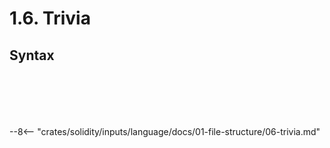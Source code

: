 <!-- This file is generated automatically by infrastructure scripts. Please don't edit by hand. -->

# 1.6. Trivia

## Syntax

```{ .ebnf #Whitespace }

```

<pre ebnf-snippet="Whitespace" style="display: none;"><a href="#Whitespace"><span class="k">WHITESPACE</span></a><span class="o"> = </span><span class="o">(</span><span class="s2">" "</span><span class="o"> | </span><span class="s2">"\t"</span><span class="o">)</span><span class="o">+</span><span class="o">;</span></pre>

```{ .ebnf #EndOfLine }

```

<pre ebnf-snippet="EndOfLine" style="display: none;"><a href="#EndOfLine"><span class="k">END_OF_LINE</span></a><span class="o"> = </span><span class="s2">"\n"</span><span class="o"> | </span><span class="o">(</span><span class="s2">"\r"</span><span class="o"> </span><span class="s2">"\n"</span><span class="o">?</span><span class="o">)</span><span class="o">;</span></pre>

```{ .ebnf #SingleLineComment }

```

<pre ebnf-snippet="SingleLineComment" style="display: none;"><a href="#SingleLineComment"><span class="k">SINGLE_LINE_COMMENT</span></a><span class="o"> = </span><span class="s2">"//"</span><span class="o"> </span><span class="o">(?!</span><span class="s2">"/"</span><span class="o">)</span><span class="o"> </span><span class="o">(</span><span class="o">!</span><span class="o">(</span><span class="s2">"\r"</span><span class="o"> | </span><span class="s2">"\n"</span><span class="o">)</span><span class="o">)</span><span class="o">*</span><span class="o">;</span></pre>

```{ .ebnf #MultiLineComment }

```

<pre ebnf-snippet="MultiLineComment" style="display: none;"><a href="#MultiLineComment"><span class="k">MULTI_LINE_COMMENT</span></a><span class="o"> = </span><span class="s2">"/*"</span><span class="o"> </span><span class="o">(?!</span><span class="s2">"*"</span><span class="o"> </span><span class="o">!</span><span class="s2">"/"</span><span class="o">)</span><span class="o"> </span><span class="o">(</span><span class="o">!</span><span class="s2">"*"</span><span class="o"> | </span><span class="o">(</span><span class="s2">"*"</span><span class="o"> </span><span class="o">(?!</span><span class="s2">"/"</span><span class="o">)</span><span class="o">)</span><span class="o">)</span><span class="o">*</span><span class="o"> </span><span class="s2">"*/"</span><span class="o">;</span></pre>

```{ .ebnf #SingleLineNatSpecComment }

```

<pre ebnf-snippet="SingleLineNatSpecComment" style="display: none;"><a href="#SingleLineNatSpecComment"><span class="k">SINGLE_LINE_NAT_SPEC_COMMENT</span></a><span class="o"> = </span><span class="s2">"///"</span><span class="o"> </span><span class="o">(</span><span class="o">!</span><span class="o">(</span><span class="s2">"\r"</span><span class="o"> | </span><span class="s2">"\n"</span><span class="o">)</span><span class="o">)</span><span class="o">*</span><span class="o">;</span></pre>

```{ .ebnf #MultiLineNatSpecComment }

```

<pre ebnf-snippet="MultiLineNatSpecComment" style="display: none;"><a href="#MultiLineNatSpecComment"><span class="k">MULTI_LINE_NAT_SPEC_COMMENT</span></a><span class="o"> = </span><span class="s2">"/**"</span><span class="o"> </span><span class="o">(?!</span><span class="s2">"/"</span><span class="o">)</span><span class="o"> </span><span class="o">(</span><span class="o">!</span><span class="s2">"*"</span><span class="o"> | </span><span class="o">(</span><span class="s2">"*"</span><span class="o"> </span><span class="o">(?!</span><span class="s2">"/"</span><span class="o">)</span><span class="o">)</span><span class="o">)</span><span class="o">*</span><span class="o"> </span><span class="s2">"*/"</span><span class="o">;</span></pre>

--8<-- "crates/solidity/inputs/language/docs/01-file-structure/06-trivia.md"
